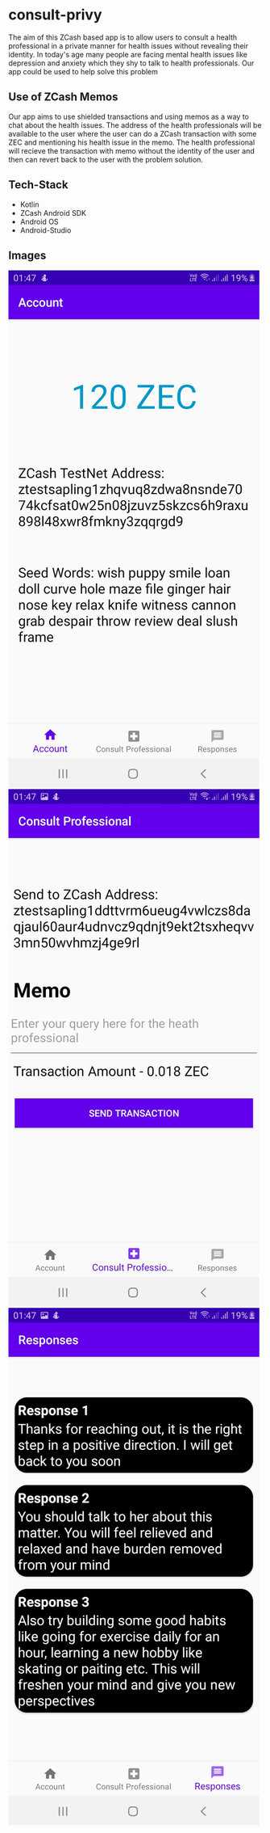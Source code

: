 # consult-privy
The aim of this ZCash based app is to allow users to consult a health professional in a private manner for health issues without revealing their identity. In today's age many people are facing mental health issues like depression and anxiety which they shy to talk to health professionals. Our app could be used to help solve this problem
## Use of ZCash Memos
Our app aims to use shielded transactions and using memos as a way to chat about the health issues. The address of the health professionals will be available to the user where the user can do a ZCash transaction with some ZEC and mentioning his health issue in the memo. The health professional will recieve the transaction with memo without the identity of the user and then can revert back to the user with the problem solution. 
## Tech-Stack
- Kotlin
- ZCash Android SDK
- Android OS
- Android-Studio
## Images
![alt text](https://github.com/nandit123/consult-privy/blob/master/images/account_page.jpg?raw=true)
![alt text](https://github.com/nandit123/consult-privy/blob/master/images/consult_professional.jpg?raw=true)
![alt text](https://github.com/nandit123/consult-privy/blob/master/images/responses_page.jpg?raw=true)
